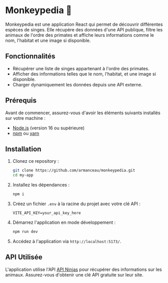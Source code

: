 # Monkeypedia 🐒

Monkeypedia est une application React qui permet de découvrir différentes espèces de singes. Elle récupère des données d'une API publique, filtre les animaux de l'ordre des primates et affiche leurs informations comme le nom, l'habitat et une image si disponible.

## Fonctionnalités
- Récupérer une liste de singes appartenant à l'ordre des primates.
- Afficher des informations telles que le nom, l'habitat, et une image si disponible.
- Charger dynamiquement les données depuis une API externe.

## Prérequis
Avant de commencer, assurez-vous d'avoir les éléments suivants installés sur votre machine :
- [Node.js](https://nodejs.org/) (version 16 ou supérieure)
- [npm](https://www.npmjs.com/) ou [yarn](https://yarnpkg.com/)

## Installation

1. Clonez ce repository :
    ```bash
    git clone https://github.com/armanceau/monkeypedia.git
    cd my-app
    ```

2. Installez les dépendances :
    ```bash
    npm i
    ```

3. Créez un fichier `.env` à la racine du projet avec votre clé API :
    ```
    VITE_API_KEY=your_api_key_here
    ```

4. Démarrez l'application en mode développement :
    ```bash
    npm run dev
    ```

5. Accédez à l'application via `http://localhost:5173/`.


## API Utilisée
L'application utilise l'API [API Ninjas](https://api-ninjas.com/) pour récupérer des informations sur les animaux. Assurez-vous d'obtenir une clé API gratuite sur leur site.
